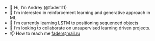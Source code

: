 - 👋 Hi, I’m Andrey (@fader111)
- 👀 I’m interested in reinforcement learning and generative approach in ML.
- 🌱 I’m currently learning LSTM to positioning sequenced objects
- 💞️ I’m looking to collaborate on unsupervised learning driven projects.
- 📫 How to reach me fader@mail.ru

<!---
fader111/fader111 is a ✨ special ✨ repository because its `README.md` (this file) appears on your GitHub profile.
You can click the Preview link to take a look at your changes.
--->
